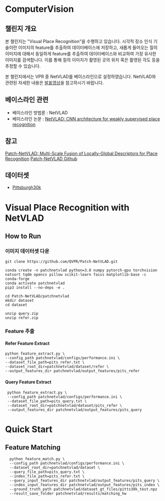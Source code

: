 # ComputerVision
## 챌린지 개요
본 챌린지는 "Visual Place Recognition"을 수행하고 있습니다.
시각적 장소 인식 기술이란 이미지의 feature를 추출하여 데이터베이스에 저장하고, 
새롭게 들어오는 질의 이미지에 대해서 동일하게 feature를 추출하여 데이터베이스와 비교하여 가장 유사한 이미지를 검색합니다. 
이를 통해 질의 이미지가 촬영된 곳의 위치 혹은 촬영된 각도 등을 추정할 수 있습니다. 

본 챌린지에서는 VPR 중 NetVLAD를 베이스라인으로 설정하였습니다.
NetVLAD와 관련된 자세한 내용은 [발표영상](https://drive.google.com/file/d/1jzSB-qtzxrzhHOEfR0Xeu_p7L_jc2yu7/view?usp=sharing)을 참고하시기 바랍니다.

## 베이스라인 관련
- 베이스라인 방법론 : NetVLAD
- 베이스라인 논문 : 
[NetVLAD: CNN architecture for weakly supervised place recognition](https://arxiv.org/abs/1511.07247)

## 참고
[Patch-NetVLAD: Multi-Scale Fusion of Locally-Global Descriptors for Place Recognition](https://arxiv.org/abs/2103.01486)
[Patch-NetVLAD Github](https://github.com/QVPR/Patch-NetVLAD.git)

## 데이터셋
- [Pittsburgh30k](https://data.ciirc.cvut.cz/public/projects/2015netVLAD/Pittsburgh250k/)

# Visual Place Recognition with NetVLAD
## How to Run
### 이미지 데이터셋 다운
```
git clone https://github.com/QVPR/Patch-NetVLAD.git
```
```
conda create -n patchnetvlad python=3.8 numpy pytorch-gpu torchvision natsort tqdm opencv pillow scikit-learn faiss matplotlib-base -c conda-forge
conda activate patchnetvlad
pip3 install --no-deps -e .
```
```
cd Patch-NetVLAD/patchnetvlad
mkdir dataset
cd dataset
```
```
unzip query.zip
unzip refer.zip
```

### Feature 추출
#### Refer Feature Extract
```
python feature_extract.py \
--config_path patchnetvlad/configs/performance.ini \
--dataset_file_path=pits_refer.txt \
--dataset_root_dir=patchnetvlad/dataset/refer \
--output_features_dir patchnetvlad/output_features/pits_refer
```
#### Query Feature Extract
```
 python feature_extract.py \
 --config_path patchnetvlad/configs/performance.ini \
 --dataset_file_path=pits_query.txt \
 --dataset_root_dir=patchnetvlad/dataset/pits_refer \
 --output_features_dir patchnetvlad/output_features/pits_query
```
# Quick Start
## Feature Matching
```
  python feature_match.py \
  --config_path patchnetvlad/configs/performance.ini \
  --dataset_root_dir=patchnetvlad/dataset \
  --query_file_path=pits_query.txt \
  --index_file_path=pits_refer.txt \
  --query_input_features_dir patchnetvlad/output_features/pits_query \
  --index_input_features_dir patchnetvlad/output_features/pits_index \
  --ground_truth_path patchnetvlad/dataset_gt_files/pitts30k_test.npz
  --result_save_folder patchnetvlad/results/matching_hw
```
